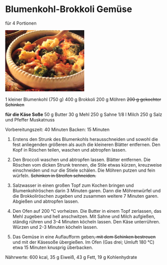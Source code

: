 Blumenkohl-Brokkoli Gemüse
==========================


für 4 Portionen

<img width='50%' src="images/Blumenkohl-Brokkoli-Gemuese.jpg">

1  kleiner Blumenkohl  (750 g) 
400 g Brokkoli
200 g Möhren
<del>200 g gekochter Schinken</del>

**für die Käse Soße**
50 g Butter
30 g Mehl
250 g Sahne
1/8 l Milch
250 g
Salz und Pfeffer
Muskatnuss

Vorbereitungszeit: 40 Minuten
Backen: 15 Minuten

1. Erstens den Strunk des Blumenkohls herausschneiden und sowohl die fest anliegenden größeren als auch die kleineren Blätter entfernen. Den Kopf in Röschen teilen, waschen und abtropfen lassen. 

2. Den Broccoli waschen und abtropfen lassen. Blätter entfernen. Die Röschen vom dicken Strunk trennen, die Stile etwas kürzen, kreuzweise einschneiden und nur die Stiele schälen. Die Möhren putzen und fein würfeln. <del>Schinken in Streifen schneiden. </del>

3. Salzwasser in einen großen Topf zum Kochen bringen und Blumenkohlröschen darin 3 Minuten garen. Dann die Möhrenwürfel und die Brokkoliröschen zugeben und zusammen weitere 7 Minuten garen. Abgießen und abtropfen lassen. 

4. Den Ofen auf 200 °C vorheizen. Die Butter in einem Topf zerlassen, das Mehl zugeben und hell anschwitzen. Mit Sahne und Milch aufgießen, ständig rühren und 3-4 Minuten köcheln lassen. Den Käse unterrühren. Würzen und 2-3 Minuten köcheln lassen. 

5. Das Gemüse in eine Auflaufform geben<del>, mit dem Schinken bestreuen</del> und mit der Käsesoße übergießen. Im Ofen (Gas drei; Umluft 180 °C) etwa 15 Minuten knusprig überbacken. 

Nährwerte: 600 kcal, 35 g Eiweiß, 43 g Fett, 19 g Kohlenhydrate
